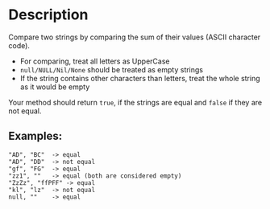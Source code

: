 # Description

Compare two strings by comparing the sum of their values (ASCII character code).

- For comparing, treat all letters as UpperCase
- `null/NULL/Nil/None` should be treated as empty strings
- If the string contains other characters than letters, treat the whole string as it would be empty

Your method should return `true`, if the strings are equal and `false` if they are not equal.

## Examples:

```
"AD", "BC"  -> equal
"AD", "DD"  -> not equal
"gf", "FG"  -> equal
"zz1", ""   -> equal (both are considered empty)
"ZzZz", "ffPFF" -> equal
"kl", "lz"  -> not equal
null, ""    -> equal
```
